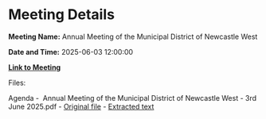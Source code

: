 # Meeting Details

**Meeting Name:** Annual Meeting of the Municipal District of Newcastle West

**Date and Time:** 2025-06-03 12:00:00

**[Link to Meeting](https://www.limerick.ie/council/whats-on/annual-meeting-of-the-municipal-district-of-newcastle-west-1)**

Files: 

Agenda -  Annual Meeting of the Municipal District of Newcastle West - 3rd June 2025.pdf - [Original file](https://www.limerick.ie/sites/default/files/media/documents/2025-05/agenda-annual-meeting-of-the-municipal-district-of-newcastle-west-3rd-june-2025.pdf) - [Extracted text](./Agenda%20-%C2%A0%20Annual%20Meeting%20of%20the%20Municipal%20District%20of%20Newcastle%20West%20-%203rd%20June%202025.md)

